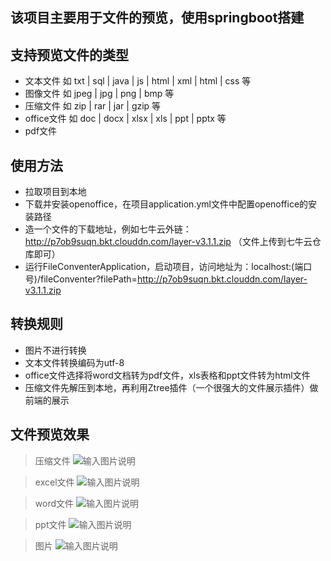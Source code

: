 
## 该项目主要用于文件的预览，使用springboot搭建
## 支持预览文件的类型
* 文本文件 如 txt | sql | java | js | html | xml | html | css 等
* 图像文件 如 jpeg | jpg | png | bmp 等
* 压缩文件 如 zip | rar | jar | gzip 等
* office文件 如 doc | docx | xlsx | xls | ppt | pptx 等
* pdf文件

## 使用方法
* 拉取项目到本地
* 下载并安装openoffice，在项目application.yml文件中配置openoffice的安装路径
* 造一个文件的下载地址，例如七牛云外链：http://p7ob9suqn.bkt.clouddn.com/layer-v3.1.1.zip （文件上传到七牛云仓库即可）
* 运行FileConventerApplication，启动项目，访问地址为：localhost:(端口号)/fileConventer?filePath=http://p7ob9suqn.bkt.clouddn.com/layer-v3.1.1.zip

## 转换规则
* 图片不进行转换
* 文本文件转换编码为utf-8
* office文件选择将word文档转为pdf文件，xls表格和ppt文件转为html文件
* 压缩文件先解压到本地，再利用Ztree插件（一个很强大的文件展示插件）做前端的展示

## 文件预览效果
> 压缩文件
![输入图片说明](https://github.com/Chenchicheng/file_viewer/blob/master/file-conventer/src/main/resources/static/images/compress.png "压缩文件预览.png")

> excel文件
![输入图片说明](https://github.com/Chenchicheng/file_viewer/blob/master/file-conventer/src/main/resources/static/images/excel.png "excel文件预览.png")

> word文件
![输入图片说明](https://github.com/Chenchicheng/file_viewer/blob/master/file-conventer/src/main/resources/static/images/paper.png "word文件预览.png")

> ppt文件
![输入图片说明](https://github.com/Chenchicheng/file_viewer/blob/master/file-conventer/src/main/resources/static/images/ppt.png "ppt文件预览.png")

> 图片
![输入图片说明](https://github.com/Chenchicheng/file_viewer/blob/master/file-conventer/src/main/resources/static/images/image.png "图片预览.png")

